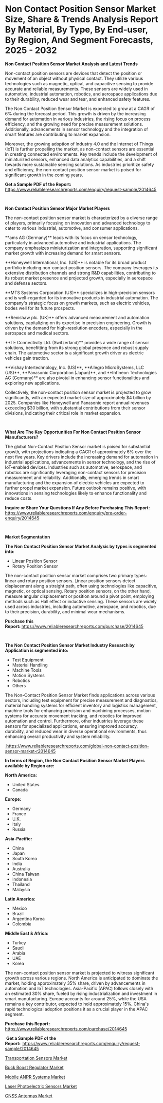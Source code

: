 <p><h1>Non Contact Position Sensor Market Size, Share & Trends Analysis Report By Material, By Type, By End-user, By Region, And Segment Forecasts, 2025 - 2032</h1></p><p><strong>Non Contact Position Sensor Market Analysis and Latest Trends</strong></p>
<p><p>Non-contact position sensors are devices that detect the position or movement of an object without physical contact. They utilize various technologies such as magnetic, optical, and capacitive sensing to provide accurate and reliable measurements. These sensors are widely used in automotive, industrial automation, robotics, and aerospace applications due to their durability, reduced wear and tear, and enhanced safety features.</p><p>The Non Contact Position Sensor Market is expected to grow at a CAGR of 6% during the forecast period. This growth is driven by the increasing demand for automation in various industries, the rising focus on process efficiency, and the growing need for precise measurement solutions. Additionally, advancements in sensor technology and the integration of smart features are contributing to market expansion. </p><p>Moreover, the growing adoption of Industry 4.0 and the Internet of Things (IoT) is further propelling the market, as non-contact sensors are essential in creating connected environments. Key trends include the development of miniaturized sensors, enhanced data analytics capabilities, and a shift towards more sustainable sensing solutions. As industries prioritize safety and efficiency, the non-contact position sensor market is poised for significant growth in the coming years.</p></p>
<p><strong>Get a Sample PDF of the Report:&nbsp;</strong> <a href="https://www.reliableresearchreports.com/enquiry/request-sample/2014645?utm_campaign=24&utm_medium=2&utm_source=Github&utm_content=ia&utm_term=11022025&utm_id=non-contact-position-sensor">https://www.reliableresearchreports.com/enquiry/request-sample/2014645</a></p>
<p>&nbsp;</p>
<p><strong>Non Contact Position Sensor Major Market Players</strong></p>
<p><p>The non-contact position sensor market is characterized by a diverse range of players, primarily focusing on innovation and advanced technology to cater to various industrial, automotive, and consumer applications.</p><p>**ams AG (Germany)** leads with its focus on sensor technology, particularly in advanced automotive and industrial applications. The company emphasizes miniaturization and integration, supporting significant market growth with increasing demand for smart sensors. </p><p>**Honeywell International, Inc. (US)** is notable for its broad product portfolio including non-contact position sensors. The company leverages its extensive distribution channels and strong R&D capabilities, contributing to its robust market presence and projected growth, especially in aerospace and defense sectors.</p><p>**MTS Systems Corporation (US)** specializes in high-precision sensors and is well-regarded for its innovative products in industrial automation. The company's strategic focus on growth markets, such as electric vehicles, bodes well for its future prospects.</p><p>**Renishaw plc. (UK)** offers advanced measurement and automation solutions, capitalizing on its expertise in precision engineering. Growth is driven by the demand for high-resolution encoders, especially in the aerospace and medical sectors.</p><p>**TE Connectivity Ltd. (Switzerland)** provides a wide range of sensor solutions, benefitting from its strong global presence and robust supply chain. The automotive sector is a significant growth driver as electric vehicles gain traction.</p><p>**Vishay Intertechnology, Inc. (US)**, **Allegro MicroSystems, LLC (US)**, **Panasonic Corporation (Japan)**, and **Infineon Technologies AG (Germany)** are also pivotal in enhancing sensor functionalities and exploring new applications.</p><p>Collectively, the non-contact position sensor market is projected to grow significantly, with an expected market size of approximately $4 billion by 2025. Companies like Honeywell and Panasonic report annual revenues exceeding $30 billion, with substantial contributions from their sensor divisions, indicating their critical role in market expansion.</p></p>
<p>&nbsp;</p>
<p><strong>What Are The Key Opportunities For Non Contact Position Sensor Manufacturers?</strong></p>
<p><p>The global Non-Contact Position Sensor market is poised for substantial growth, with projections indicating a CAGR of approximately 6% over the next five years. Key drivers include the increasing demand for automation in industrial applications, advancements in sensor technology, and the rise of IoT-enabled devices. Industries such as automotive, aerospace, and robotics are significantly leveraging non-contact sensors for precision measurement and reliability. Additionally, emerging trends in smart manufacturing and the expansion of electric vehicles are expected to further propel market expansion. Future outlook remains positive, with innovations in sensing technologies likely to enhance functionality and reduce costs.</p></p>
<p><strong>Inquire or Share Your Questions If Any Before Purchasing This Report:</strong> <a href="https://www.reliableresearchreports.com/enquiry/pre-order-enquiry/2014645?utm_campaign=24&utm_medium=2&utm_source=Github&utm_content=ia&utm_term=11022025&utm_id=non-contact-position-sensor">https://www.reliableresearchreports.com/enquiry/pre-order-enquiry/2014645</a></p>
<p>&nbsp;</p>
<p><strong>Market Segmentation</strong></p>
<p><strong>The Non Contact Position Sensor Market Analysis by types is segmented into:</strong></p>
<p><ul><li>Linear Position Sensor</li><li>Rotary Position Sensor</li></ul></p>
<p><p>The non-contact position sensor market comprises two primary types: linear and rotary position sensors. Linear position sensors detect displacement along a straight path, often using technologies like capacitive, magnetic, or optical sensing. Rotary position sensors, on the other hand, measure angular displacement or position around a pivot point, employing methods such as Hall effect or inductive sensing. These sensors are widely used across industries, including automotive, aerospace, and robotics, due to their precision, durability, and minimal wear mechanisms.</p></p>
<p><strong>Purchase this Report:&nbsp;</strong><a href="https://www.reliableresearchreports.com/purchase/2014645?utm_campaign=24&utm_medium=2&utm_source=Github&utm_content=ia&utm_term=11022025&utm_id=non-contact-position-sensor">https://www.reliableresearchreports.com/purchase/2014645</a></p>
<p>&nbsp;</p>
<p><strong>The Non Contact Position Sensor Market Industry Research by Application is segmented into:</strong></p>
<p><ul><li>Test Equipment</li><li>Material Handling</li><li>Machine Tools</li><li>Motion Systems</li><li>Robotics</li><li>Others</li></ul></p>
<p><p>The Non-Contact Position Sensor Market finds applications across various sectors, including test equipment for precise measurement and diagnostics, material handling systems for efficient inventory and logistics management, machine tools for enhancing precision and machining processes, motion systems for accurate movement tracking, and robotics for improved automation and control. Furthermore, other industries leverage these sensors for specialized applications, ensuring improved accuracy, durability, and reduced wear in diverse operational environments, thus enhancing overall productivity and system reliability.</p></p>
<p><a href="https://www.reliableresearchreports.com/global-non-contact-position-sensor-market-r2014645?utm_campaign=24&utm_medium=2&utm_source=Github&utm_content=ia&utm_term=11022025&utm_id=non-contact-position-sensor">&nbsp;https://www.reliableresearchreports.com/global-non-contact-position-sensor-market-r2014645</a></p>
<p><strong>In terms of Region, the Non Contact Position Sensor Market Players available by Region are:</strong></p>
<p>
    <p> <strong> North America: </strong>
        <ul>
            <li>United States</li>
            <li>Canada</li>
        </ul>
        </p> 
    <p> <strong> Europe: </strong>
        <ul>
            <li>Germany</li>
            <li>France</li>
            <li>U.K.</li>
            <li>Italy</li>
            <li>Russia</li>
        </ul>
        </p> 
    <p> <strong> Asia-Pacific: </strong>
        <ul>
            <li>China</li>
            <li>Japan</li>
            <li>South Korea</li>
            <li>India</li>
            <li>Australia</li>
            <li>China Taiwan</li>
            <li>Indonesia</li>
            <li>Thailand</li>
            <li>Malaysia</li>
        </ul>
        </p> 
    <p> <strong> Latin America: </strong>
        <ul>
            <li>Mexico</li>
            <li>Brazil</li>
            <li>Argentina Korea</li>
            <li>Colombia</li>
        </ul>
        </p> 
    <p> <strong> Middle East & Africa: </strong>
        <ul>
            <li>Turkey</li>
            <li>Saudi</li>
            <li>Arabia</li>
            <li>UAE</li>
            <li>Korea</li>
        </ul>
    </p>
    </p>
<p><p>The non-contact position sensor market is projected to witness significant growth across various regions. North America is anticipated to dominate the market, holding approximately 35% share, driven by advancements in automation and IoT technologies. Asia-Pacific (APAC) follows closely with an estimated 30% share, fueled by rising industrialization and investment in smart manufacturing. Europe accounts for around 25%, while the USA remains a key contributor, expected to hold approximately 15%. China's rapid technological adoption positions it as a crucial player in the APAC segment.</p></p>
<p><strong>Purchase this Report: </strong><a href="https://www.reliableresearchreports.com/purchase/2014645?utm_campaign=24&utm_medium=2&utm_source=Github&utm_content=ia&utm_term=11022025&utm_id=non-contact-position-sensor">https://www.reliableresearchreports.com/purchase/2014645</a></p>
<p>&nbsp;<strong>Get a Sample PDF of the Report:&nbsp;&nbsp;</strong><a href="https://www.reliableresearchreports.com/enquiry/request-sample/2014645?utm_campaign=24&utm_medium=2&utm_source=Github&utm_content=ia&utm_term=11022025&utm_id=non-contact-position-sensor">https://www.reliableresearchreports.com/enquiry/request-sample/2014645</a></p>
<p><strong></strong></p>
<p><p><a href="https://github.com/haaszgettre6/Market-Research-Report-List-1/blob/main/transportation-sensors-market.md?utm_campaign=24&utm_medium=2&utm_source=Github&utm_content=ia&utm_term=11022025&utm_id=non-contact-position-sensor">Transportation Sensors Market</a></p><p><a href="https://github.com/qetelosooya/Market-Research-Report-List-1/blob/main/buck-boost-regulator-market.md?utm_campaign=24&utm_medium=2&utm_source=Github&utm_content=ia&utm_term=11022025&utm_id=non-contact-position-sensor">Buck Boost Regulator Market</a></p><p><a href="https://github.com/zanoligarav/Market-Research-Report-List-1/blob/main/mobile-anpr-systems-market.md?utm_campaign=24&utm_medium=2&utm_source=Github&utm_content=ia&utm_term=11022025&utm_id=non-contact-position-sensor">Mobile ANPR Systems Market</a></p><p><a href="https://github.com/curinbucan9/Market-Research-Report-List-1/blob/main/laser-photoelectric-sensors-market.md?utm_campaign=24&utm_medium=2&utm_source=Github&utm_content=ia&utm_term=11022025&utm_id=non-contact-position-sensor">Laser Photoelectric Sensors Market</a></p><p><a href="https://github.com/deyniphytic/Market-Research-Report-List-1/blob/main/gnss-antennas-market.md?utm_campaign=24&utm_medium=2&utm_source=Github&utm_content=ia&utm_term=11022025&utm_id=non-contact-position-sensor">GNSS Antennas Market</a></p></p>